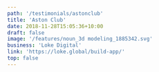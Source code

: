 ```yaml
---
path: '/testimonials/astonclub'
title: 'Aston Club'
date: 2018-11-28T15:05:36+10:00
draft: false
image: '/features/noun_3d modeling_1885342.svg'
business: 'Loke Digital'
link: 'https://loke.global/build-app/'
top: false
---
```

